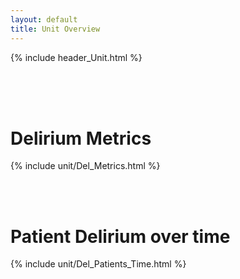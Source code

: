 ```yaml
---
layout: default
title: Unit Overview
---
```

{% include header_Unit.html %}

<br><br><br>


# Delirium Metrics
{% include unit/Del_Metrics.html %}

<br><br>



# Patient Delirium over time
{% include unit/Del_Patients_Time.html %}
